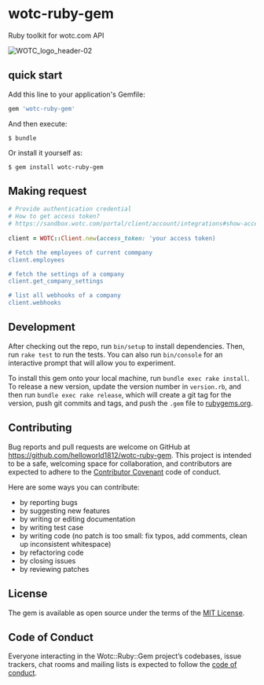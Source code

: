 
# wotc-ruby-gem

Ruby toolkit for wotc.com API

![WOTC_logo_header-02](https://user-images.githubusercontent.com/1224077/79107910-d97bc880-7da7-11ea-95a3-40be03be614c.png)

## quick start

Add this line to your application's Gemfile:

```ruby
gem 'wotc-ruby-gem'
```

And then execute:

    $ bundle

Or install it yourself as:

    $ gem install wotc-ruby-gem

## Making request

```ruby
# Provide authentication credential
# How to get access token?
# https://sandbox.wotc.com/portal/client/account/integrations#show-access-token
 
client = WOTC::Client.new(access_token: 'your access token)

# Fetch the employees of current commpany
client.employees

# fetch the settings of a company
client.get_company_settings

# list all webhooks of a company
client.webhooks
```

## Development

After checking out the repo, run `bin/setup` to install dependencies. Then, run `rake test` to run the tests. You can also run `bin/console` for an interactive prompt that will allow you to experiment.

To install this gem onto your local machine, run `bundle exec rake install`. To release a new version, update the version number in `version.rb`, and then run `bundle exec rake release`, which will create a git tag for the version, push git commits and tags, and push the `.gem` file to [rubygems.org](https://rubygems.org).

## Contributing

Bug reports and pull requests are welcome on GitHub at https://github.com/helloworld1812/wotc-ruby-gem. This project is intended to be a safe, welcoming space for collaboration, and contributors are expected to adhere to the [Contributor Covenant](http://contributor-covenant.org) code of conduct.

Here are some ways you can contribute:

- by reporting bugs
- by suggesting new features
- by writing or editing documentation
- by writing test case
- by writing code (no patch is too small: fix typos, add comments, clean up inconsistent whitespace)
- by refactoring code
- by closing issues
- by reviewing patches

## License

The gem is available as open source under the terms of the [MIT License](https://opensource.org/licenses/MIT).

## Code of Conduct

Everyone interacting in the Wotc::Ruby::Gem project’s codebases, issue trackers, chat rooms and mailing lists is expected to follow the [code of conduct](https://github.com/[USERNAME]/wotc-ruby-gem/blob/master/CODE_OF_CONDUCT.md).
